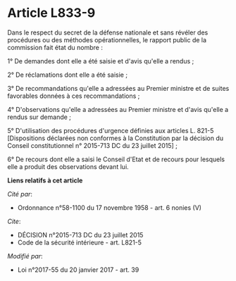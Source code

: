 # Article L833-9

Dans le respect du secret de la défense nationale et sans révéler des procédures ou des méthodes opérationnelles, le rapport
public de la commission fait état du nombre : 

1° De demandes dont elle a été saisie et d'avis qu'elle a rendus ; 

2° De réclamations dont elle a été saisie ; 

3° De recommandations qu'elle a adressées au Premier ministre et de suites favorables données à ces recommandations ; 

4° D'observations qu'elle a adressées au Premier ministre et d'avis qu'elle a rendus sur demande ; 

5° D'utilisation des procédures d'urgence définies aux articles L. 821-5 [Dispositions déclarées non conformes à la
Constitution par la décision du Conseil constitutionnel n° 2015-713 DC du 23 juillet 2015] ; 

6° De recours dont elle a saisi le Conseil d'Etat et de recours pour lesquels elle a produit des observations devant lui.

**Liens relatifs à cet article**

_Cité par_:

  - Ordonnance n°58-1100 du 17 novembre 1958 - art. 6 nonies (V)

_Cite_:

  - DÉCISION n°2015-713 DC du 23 juillet 2015
  - Code de la sécurité intérieure - art. L821-5

_Modifié par_:

  - Loi n°2017-55 du 20 janvier 2017 - art. 39
